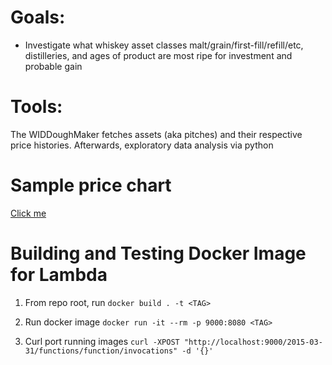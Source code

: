# Goals:
 - Investigate what whiskey asset classes malt/grain/first-fill/refill/etc, distilleries, and ages of product are most ripe for investment and probable gain
 
# Tools:
The WIDDoughMaker fetches assets (aka pitches) and their respective price histories. Afterwards, exploratory data analysis via python

# Sample price chart
[Click me](https://www.whiskyinvestdirect.com/tullibardine/2015/Q4/BBF/chart.do)

# Building and Testing Docker Image for Lambda
1. From repo root, run
`docker build . -t <TAG>`

2. Run docker image
`docker run -it --rm -p 9000:8080 <TAG>`

3. Curl port running images
`curl -XPOST "http://localhost:9000/2015-03-31/functions/function/invocations" -d '{}'`
